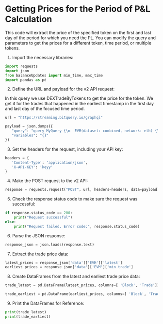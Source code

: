 # Getting Prices for the Period of P&L Calculation

This code will extract the price of the specified token on the first and last day of the period for which you need the PL. You can modify the query and parameters to get the prices for a different token, time period, or multiple tokens.



1.  Import the necessary libraries:



```Python
import requests
import json
from balanceUpdates import min_time, max_time
import pandas as pd

```

2.  Define the URL and payload for the v2 API request:

In this query we use DEXTradeByTokens to get the price for the token. We get it for the trades that happened in the earliest timestamp in the first day and last day of the focused time period.

```Python
url = "https://streaming.bitquery.io/graphql"

payload = json.dumps({
   "query": "query MyQuery {\n  EVM(dataset: combined, network: eth) {\n    min_trade: DEXTradeByTokens(\n      where: {Trade: {Currency: {SmartContract: {is: \"0xa0b86991c6218b36c1d19d4a2e9eb0ce3606eb48\"}}}, Block: {Date: {after: \"" +min_time+ "\"}}}\n      limitBy: {by: Block_Date, count: 1}\n      orderBy: {ascending: Block_Date}\n      limit: {count: 1}\n    ) {\n      Block {\n        Date\n      }\n      Trade {\n        Price\n      }\n    }\n    latest: DEXTradeByTokens(\n      where: {Trade: {Currency: {SmartContract: {is: \"0xa0b86991c6218b36c1d19d4a2e9eb0ce3606eb48\"}}}, Block: {Date: {is: \"" +max_time+ "\"}}}\n      limitBy: {by: Block_Date, count: 1}\n   orderBy: {ascending: Block_Date}\n     limit: {count: 1}\n    ) {\n      Block {\n        Date\n      }\n      Trade {\n        Price\n      }\n    }\n  }\n}\n",
   "variables": "{}"
})

```

3.  Set the headers for the request, including your API key:



```Python
headers = {
   'Content-Type': 'application/json',
   'X-API-KEY': 'keyy'
}

```

4.  Make the POST request to the v2 API:



```Python
response = requests.request("POST", url, headers=headers, data=payload)

```

5.  Check the response status code to make sure the request was successful:



```Python
if response.status_code == 200:
    print("Request successful")
else:
    print("Request failed. Error code:", response.status_code)

```

6.  Parse the JSON response:



```Python
response_json = json.loads(response.text)

```

7.  Extract the trade price data:



```Python
latest_prices = response_json['data']['EVM']['latest']
earliest_prices = response_json['data']['EVM']['min_trade']

```

8.  Create DataFrames from the latest and earliest trade price data:



```Python
trade_latest = pd.DataFrame(latest_prices, columns=[ 'Block', 'Trade'])

trade_earliest = pd.DataFrame(earliest_prices, columns=[ 'Block', 'Trade'])

```

9.  Print the DataFrames for Reference:



```Python
print(trade_latest)
print(trade_earliest)

```

